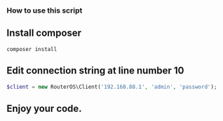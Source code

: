 ### How to use this script

## Install composer

```
composer install
```

## Edit connection string at line number 10

```php
$client = new RouterOS\Client('192.168.88.1', 'admin', 'password');
```

## Enjoy your code.
